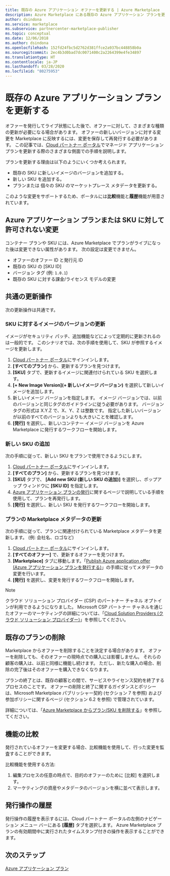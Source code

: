 ```yaml
---
title: 既存の Azure アプリケーション オファーを更新する | Azure Marketplace
description: Azure Marketplace にある既存の Azure アプリケーション プランを更新する方法。
author: dsindona
ms.service: marketplace
ms.subservice: partnercenter-marketplace-publisher
ms.topic: conceptual
ms.date: 12/06/2018
ms.author: dsindona
ms.openlocfilehash: 152fd24fbc5d2762d381ffce2a937bc448858b0a
ms.sourcegitcommit: 2ec4b3d0bad7dc0071400c2a2264399e4fe34897
ms.translationtype: HT
ms.contentlocale: ja-JP
ms.lasthandoff: 03/28/2020
ms.locfileid: "80275953"
---
```

# <a name="update-an-existing-azure-application-offer"></a>既存の Azure アプリケーション プランを更新する

オファーを発行してライブ状態にした後で、オファーに対して、さまざまな種類の更新が必要になる場合があります。 オファーの新しいバージョンに対する変更を Marketplace に反映するには、変更を保存して再発行する必要があります。 この記事では、[Cloud パートナー ポータル](https://cloudpartner.azure.com/)でマネージド アプリケーション プランを更新する際のさまざまな側面での手順を説明します。

プランを更新する理由は以下のようにいくつか考えられます。

- 既存の SKU に新しいイメージのバージョンを追加する。
- 新しい SKU を追加する。
- プランまたは 個々の SKU のマーケットプレース メタデータを更新する。

このような変更をサポートするため、ポータルには**比較**機能と**履歴**機能が用意されています。

## <a name="unpermitted-changes-to-an-azure-application-offer-or-sku"></a>Azure アプリケーション プランまたは SKU に対して許可されない変更

コンテナー プランや SKU には、Azure Marketplace でプランがライブになった後は変更できない属性があります。 次の設定は変更できません。

- オファーのオファー ID と発行元 ID
- 既存の SKU の [SKU ID]
- バージョン タグ (例: `1.0.1`)
- 既存の SKU に対する課金/ライセンス モデルの変更

## <a name="common-update-operations"></a>共通の更新操作

次の更新操作は共通です。

### <a name="update-image-version-for-a-sku"></a>SKU に対するイメージのバージョンの更新

イメージがセキュリティ パッチ、追加機能などによって定期的に更新されるのは一般的です。 このシナリオでは、次の手順を使用して、SKU が参照するイメージを更新します。

1. [Cloud パートナー ポータル](https://cloudpartner.azure.com/)にサインインします。
2. **[すべてのプラン]** から、更新するプランを見つけます。
3. **[SKU]** タブで、更新するイメージに関連付けられている SKU を選択します。
4. **[+ New Image Version]\(+ 新しいイメージ バージョン\)** を選択して新しいイメージを追加します。
5. 新しいイメージ バージョンを指定します。 イメージ バージョンでは、以前のバージョンと同じタグのガイドラインに従う必要があります。 バージョン タグの形式は X.Y.Z で、X、Y、Z は整数です。 指定した新しいバージョンが以前のすべてのバージョンよりも大きいことを確認します。
6. **[発行]** を選択し、新しいコンテナー イメージ バージョンを Azure Marketplace に発行するワークフローを開始します。

### <a name="add-a-new-sku"></a>新しい SKU の追加

次の手順に従って、新しい SKU をプランで使用できるようにします。

1. [Cloud パートナー ポータル](https://cloudpartner.azure.com/)にサインインします。
2. **[すべてのプラン]** から、更新するプランを見つけます。
3. **[SKU]** タブで、 **[Add new SKU (新しい SKU の追加)]** を選択し、ポップアップ ウィンドウに **[SKU ID]** を指定します。
4. [Azure アプリケーション プランの発行](./cpp-publish-offer.md)に関するページで説明している手順を使用して、プランを再発行します。
5. **[発行]** を選択し、新しい SKU を発行するワークフローを開始します。

### <a name="update-offer-marketplace-metadata"></a>プランの Marketplace メタデータの更新

次の手順に従って、プランに関連付けられている Marketplace メタデータを更新します。 (例: 会社名、ロゴなど)

1. [Cloud パートナー ポータル](https://cloudpartner.azure.com/)にサインインします。
2. **[すべてのオファー]** で、更新するオファーを見つけます。
3. **[Marketplace]** タブに移動します。「[Publish Azure application offer (Azure アプリケーション プランを発行する)](./cpp-publish-offer.md)」の手順に従ってメタデータの変更を行います。
4. **[発行]** を選択し、変更を発行するワークフローを開始します。
 
>[!Note]
>クラウド ソリューション プロバイダー (CSP) のパートナー チャネル オプトインが利用できるようになりました。  Microsoft CSP パートナー チャネルを通じたオファーのマーケティングの詳細については、「[Cloud Solution Providers (クラウド ソリューション プロバイダー)](../../cloud-solution-providers.md)」を参照してください。

## <a name="deleting-an-existing-offer"></a>既存のプランの削除

Marketplace からオファーを削除することを決定する場合があります。 オファーを削除しても、そのオファーの現時点での購入には影響しません。 それらの顧客の購入は、以前と同様に機能し続けます。 ただし、新たな購入の場合、削除の完了後はそのオファーを購入できなくなります。

プランの終了とは、既存の顧客との間で、サービスやライセンス契約を終了するプロセスのことです。
オファーの削除と終了に関するガイダンスとポリシーは、Microsoft Marketplace パブリッシャー契約 (セクション 7 を参照) および参加ポリシーに関するページ (セクション 6.2 を参照) で管理されています。

詳細については、「[Azure Marketplace からプラン/SKU を削除する](https://docs.microsoft.com/azure/marketplace/cloud-partner-portal-orig/cloud-partner-portal-managed-app-offer-delete)」を参照してください。

## <a name="compare-feature"></a>機能の比較

発行されているオファーを変更する場合、比較機能を使用して、行った変更を監査することができます。

比較機能を使用する方法:

1. 編集プロセスの任意の時点で、目的のオファーのために [比較] を選択します。
2. マーケティングの資産やメタデータのバージョンを横に並べて表示します。

## <a name="history-of-publishing-actions"></a>発行操作の履歴

発行操作の履歴を表示するには、Cloud パートナー ポータルの左側のナビゲーション メニュー バーにある **[履歴]** タブを選択します。 Azure Marketplace プランの有効期間中に実行されたタイムスタンプ付きの操作を表示することができます。

## <a name="next-steps"></a>次のステップ

[Azure アプリケーション プラン](./cpp-azure-app-offer.md)
